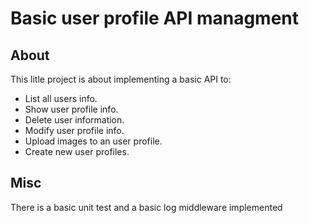 <h1>Basic user profile API managment</h1>


## About 

This litle project is about implementing a basic API to:

- List all users info.
- Show user profile info.
- Delete user information.
- Modify user profile info.
- Upload images to an user profile.
- Create new user profiles.

## Misc

There is a basic unit test and a basic log middleware implemented